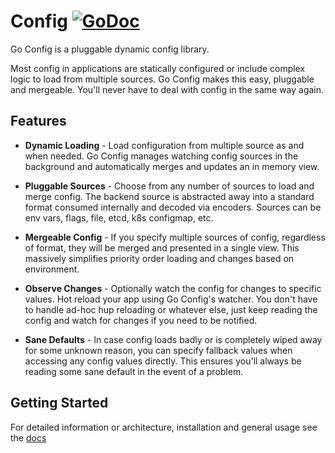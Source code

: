 # Config [![GoDoc](https://godoc.org/github.com/maidol/go-config?status.svg)](https://godoc.org/github.com/maidol/go-config)

Go Config is a pluggable dynamic config library.

Most config in applications are statically configured or include complex logic to load from multiple sources. 
Go Config makes this easy, pluggable and mergeable. You'll never have to deal with config in the same way again.

## Features

- **Dynamic Loading** - Load configuration from multiple source as and when needed. Go Config manages watching config sources 
in the background and automatically merges and updates an in memory view. 

- **Pluggable Sources** - Choose from any number of sources to load and merge config. The backend source is abstracted away into 
a standard format consumed internally and decoded via encoders. Sources can be env vars, flags, file, etcd, k8s configmap, etc.

- **Mergeable Config** - If you specify multiple sources of config, regardless of format, they will be merged and presented in 
a single view. This massively simplifies priority order loading and changes based on environment.

- **Observe Changes** - Optionally watch the config for changes to specific values. Hot reload your app using Go Config's watcher. 
You don't have to handle ad-hoc hup reloading or whatever else, just keep reading the config and watch for changes if you need 
to be notified.

- **Sane Defaults** - In case config loads badly or is completely wiped away for some unknown reason, you can specify fallback 
values when accessing any config values directly. This ensures you'll always be reading some sane default in the event of a problem.

## Getting Started

For detailed information or architecture, installation and general usage see the [docs](https://micro.mu/docs/go-config.html)

